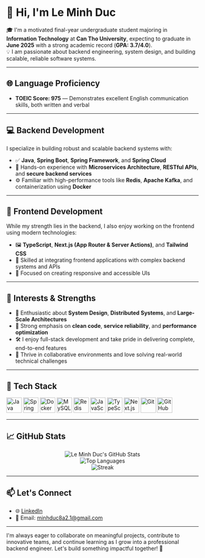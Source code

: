 # 👋 Hi, I'm Le Minh Duc

🎓 I'm a motivated final-year undergraduate student majoring in **Information Technology** at **Can Tho University**, expecting to graduate in **June 2025** with a strong academic record (**GPA: 3.7/4.0**).  
💡 I am passionate about backend engineering, system design, and building scalable, reliable software systems.

---

## 🌐 Language Proficiency

- **TOEIC Score: 975** — Demonstrates excellent English communication skills, both written and verbal

---

## 💻 Backend Development

I specialize in building robust and scalable backend systems with:
- ✅ **Java**, **Spring Boot**, **Spring Framework**, and **Spring Cloud**
- 🧱 Hands-on experience with **Microservices Architecture**, **RESTful APIs**, and **secure backend services**
- ⚙️ Familiar with high-performance tools like **Redis**, **Apache Kafka**, and containerization using **Docker**

---

## 🎨 Frontend Development

While my strength lies in the backend, I also enjoy working on the frontend using modern technologies:
- 🖼️ **TypeScript**, **Next.js (App Router & Server Actions)**, and **Tailwind CSS**
- 🔌 Skilled at integrating frontend applications with complex backend systems and APIs
- 📱 Focused on creating responsive and accessible UIs

---

## 🧠 Interests & Strengths

- 💭 Enthusiastic about **System Design**, **Distributed Systems**, and **Large-Scale Architectures**
- 🧩 Strong emphasis on **clean code**, **service reliability**, and **performance optimization**
- 🛠️ I enjoy full-stack development and take pride in delivering complete, end-to-end features
- 🤝 Thrive in collaborative environments and love solving real-world technical challenges

---

## 🧰 Tech Stack

<p align="left">
  <img src="https://cdn.jsdelivr.net/gh/devicons/devicon/icons/java/java-original.svg" alt="Java" width="40" height="40"/>
  <img src="https://cdn.jsdelivr.net/gh/devicons/devicon/icons/spring/spring-original.svg" alt="Spring" width="40" height="40"/>
  <img src="https://cdn.jsdelivr.net/gh/devicons/devicon/icons/docker/docker-original.svg" alt="Docker" width="40" height="40"/>
  <img src="https://cdn.jsdelivr.net/gh/devicons/devicon/icons/mysql/mysql-original.svg" alt="MySQL" width="40" height="40"/>
  <img src="https://cdn.jsdelivr.net/gh/devicons/devicon/icons/redis/redis-original.svg" alt="Redis" width="40" height="40"/>
  <img src="https://cdn.jsdelivr.net/gh/devicons/devicon/icons/javascript/javascript-original.svg" alt="JavaScript" width="40" height="40"/>
  <img src="https://cdn.jsdelivr.net/gh/devicons/devicon/icons/typescript/typescript-original.svg" alt="TypeScript" width="40" height="40"/>
  <img src="https://cdn.jsdelivr.net/gh/devicons/devicon/icons/nextjs/nextjs-original.svg" alt="Next.js" width="40" height="40"/>
  <img src="https://cdn.jsdelivr.net/gh/devicons/devicon/icons/git/git-original.svg" alt="Git" width="40" height="40"/>
  <img src="https://cdn.jsdelivr.net/gh/devicons/devicon/icons/github/github-original.svg" alt="GitHub" width="40" height="40"/>
</p>

---

## 📈 GitHub Stats

<p align="center">
  <img src="https://github-readme-stats.vercel.app/api?username=minhduc8a2&show_icons=true&theme=radical" alt="Le Minh Duc's GitHub Stats"/>
  <br/>
  <img src="https://github-readme-stats.vercel.app/api/top-langs/?username=minhduc8a2&layout=compact&theme=radical" alt="Top Languages"/>
  <br/>
  <img src="https://github-readme-streak-stats.herokuapp.com/?user=minhduc8a2&theme=radical" alt="Streak"/>
</p>

---

## 📫 Let's Connect

- 🌐 [LinkedIn](https://www.linkedin.com/in/ducle98/)  
- 📧 Email: minhduc8a2.1@gmail.com  

---

I'm always eager to collaborate on meaningful projects, contribute to innovative teams, and continue learning as I grow into a professional backend engineer. Let's build something impactful together! 🚀
